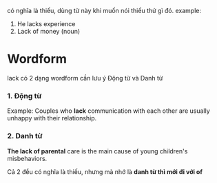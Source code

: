 có nghĩa là thiếu, dùng từ này khi muốn nói thiếu thứ gì đó.
example: 
1. He lacks experience
2. Lack of money (noun)

# Wordform
lack có 2 dạng wordform cần lưu ý Động từ và Danh từ
### 1. Động từ
Example: Couples who **lack** communication with each other are usually unhappy with their relationship.

### 2. Danh từ
**The lack of parental** care is the main cause of young children's misbehaviors.

Cả 2 đều có nghĩa là thiếu, nhưng mà nhớ là **danh từ thì mới đi với of**

